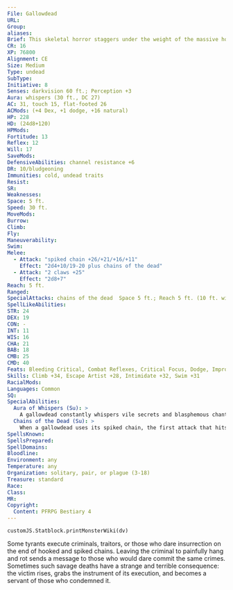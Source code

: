 ```yaml
---
File: Gallowdead
URL: 
Group: 
aliases: 
Brief: This skeletal horror staggers under the weight of the massive hook and chain impaling the bones of its midsection.
CR: 16
XP: 76800
Alignment: CE
Size: Medium
Type: undead
SubType: 
Initiative: 8
Senses: darkvision 60 ft.; Perception +3
Aura: whispers (30 ft., DC 27)
AC: 31, touch 15, flat-footed 26
ACMods: (+4 Dex, +1 dodge, +16 natural)
HP: 228
HD: (24d8+120)
HPMods: 
Fortitude: 13
Reflex: 12
Will: 17
SaveMods: 
DefensiveAbilities: channel resistance +6
DR: 10/bludgeoning
Immunities: cold, undead traits
Resist: 
SR: 
Weaknesses: 
Space: 5 ft.
Speed: 30 ft.
MoveMods: 
Burrow: 
Climb: 
Fly: 
Maneuverability: 
Swim: 
Melee: 
  - Attack: "spiked chain +26/+21/+16/+11"
    Effect: "2d4+10/19-20 plus chains of the dead"
  - Attack: "2 claws +25"
    Effect: "2d8+7"
Reach: 5 ft.
Ranged: 
SpecialAttacks: chains of the dead  Space 5 ft.; Reach 5 ft. (10 ft. with spiked chain)
SpellLikeAbilities: 
STR: 24
DEX: 19
CON: -
INT: 11
WIS: 16
CHA: 21
BAB: 18
CMB: 25
CMD: 40
Feats: Bleeding Critical, Combat Reflexes, Critical Focus, Dodge, Improved Critical (spiked chain), Improved Initiative, Improved Vital Strike, Lunge, Power Attack, Step Up, Vital Strike, Weapon Focus (spiked chain)
Skills: Climb +34, Escape Artist +28, Intimidate +32, Swim +31
RacialMods: 
Languages: Common
SQ: 
SpecialAbilities:
  Aura of Whispers (Su): >
    A gallowdead constantly whispers vile secrets and blasphemous chants. Any creature within 30 feet of a gallowdead must succeed at a DC 27 Will save or be shaken for 1d4 rounds. Already shaken creatures that fail this saving throw become nauseated by the secrets revealed. Each round, an affected creature can make a new Will save to recover from the effect-once a creature recovers from a gallowdead's whispers, it is immune to this ability for 24 hours. Each overlapping whisper aura from additional gallowdead increases the save DC by 2. This is a language-based sonic effect. The save DC is Charisma-based.
  Chains of the Dead (Su): >
    When a gallowdead uses its spiked chain, the first attack that hits a foe during the gallowdead's turn deals an extra 12d6 points of negative energy damage (Will DC 27 half). This has no effect on undead creatures. In addition, the gallowdead can make a free combat maneuver check against its target with a +4 racial bonus. If the check succeeds, the target becomes grappled, but the gallowdead doesn't gain the grappled condition. The gallowdead can make a free combat maneuver check each round to maintain its grip on the victim, but can't take any special grapple actions against the victim except the move special action. When grappling a victim in this way, the gallowdead can't attack with its spiked chain. The save DC is Charisma-based.
SpellsKnown: 
SpellsPrepared: 
SpellDomains: 
Bloodline: 
Environment: any
Temperature: any
Organization: solitary, pair, or plague (3-18)
Treasure: standard
Race: 
Class: 
MR: 
Copyright:
  Content: PFRPG Bestiary 4
---
```

```dataviewjs
customJS.Statblock.printMonsterWiki(dv)
```
Some tyrants execute criminals, traitors, or those who dare insurrection on the end of hooked and spiked chains. Leaving the criminal to painfully hang and rot sends a message to those who would dare commit the same crimes. Sometimes such savage deaths have a strange and terrible consequence: the victim rises, grabs the instrument of its execution, and becomes a servant of those who condemned it.
